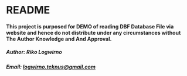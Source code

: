 # README
#### This project is purposed for DEMO of reading DBF Database File via website and hence do not distribute under any circumstances without The Author Knowledge and And Approval.

##### Author: Riko Logwirno 
##### Email: logwirno.teknus@gmail.com
